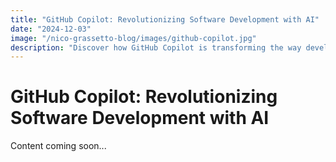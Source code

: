 ```yaml
---
title: "GitHub Copilot: Revolutionizing Software Development with AI"
date: "2024-12-03"
image: "/nico-grassetto-blog/images/github-copilot.jpg"
description: "Discover how GitHub Copilot is transforming the way developers write code with AI assistance"
---
```


# GitHub Copilot: Revolutionizing Software Development with AI

Content coming soon...
